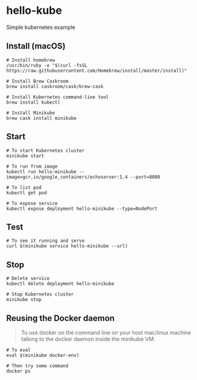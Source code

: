 # hello-kube
Simple kubernetes example

## Install (macOS)
```shell
# Install homebrew
/usr/bin/ruby -e "$(curl -fsSL https://raw.githubusercontent.com/Homebrew/install/master/install)"

# Install Brew Caskroom
brew install caskroom/cask/brew-cask

# Install Kubernetes command-line tool
brew install kubectl

# Install Minikube
brew cask install minikube
```

## Start
```shell
# To start Kubernetes cluster
minikube start

# To run from image
kubectl run hello-minikube --image=gcr.io/google_containers/echoserver:1.4 --port=8080

# To list pod
kubectl get pod

# To expose service
kubectl expose deployment hello-minikube --type=NodePort
```

## Test
```shell
# To see it running and serve
curl $(minikube service hello-minikube --url)
```

## Stop
```shell
# Delete service
kubectl delete deployment hello-minikube

# Stop Kubernetes cluster
minikube stop
```

## Reusing the Docker daemon
> To use docker on the command line on your host mac/linux machine talking to the docker daemon inside the minikube VM:
```shell
# To eval
eval $(minikube docker-env)

# Then try some command
docker ps
```
